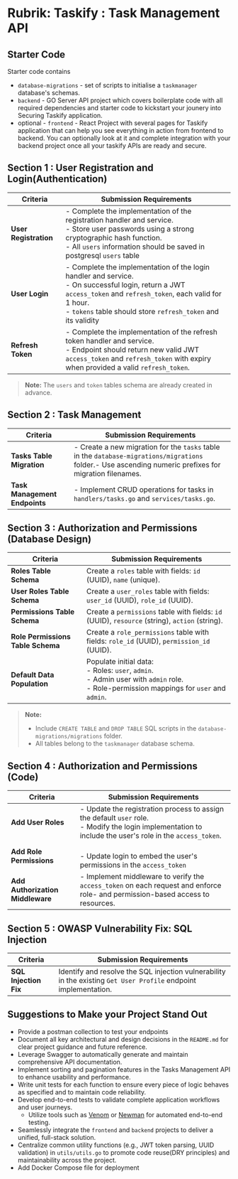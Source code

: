 # Rubrik: Taskify : Task Management API

## Starter Code
Starter code contains 
- `database-migrations` - set of scripts to initialise a `taskmanager` database's schemas.
- `backend` - GO Server API project which covers boilerplate code with all required dependencies and starter code to kickstart your jounery into Securing Taskify application.
- optional - `frontend` - React Project with several pages for Taskify application that can help you see everything in action from frontend to backend. You can optionally look at it and complete integration with your backend project once all your taskify APIs are ready and secure.

## Section 1 : User Registration and Login(Authentication)
| **Criteria**      | **Submission Requirements**                                                                                                                                       |
|-------------------|------------------------------------------------------------------------------------------------------------------------------------------------------------------|
| **User Registration** | - Complete the implementation of the registration handler and service.<br>- Store user passwords using a strong cryptographic hash function.<br > - All `users` information should be saved in postgresql `users` table                       | 
| **User Login**        | - Complete the implementation of the login handler and service.<br>- On successful login, return a JWT `access_token` and `refresh_token`, each valid for 1 hour.<br> - `tokens` table should store `refresh_token` and its validity |                                                                                                                                                                                                                                 |
| **Refresh Token**     | - Complete the implementation of the refresh token handler and service.<br>- Endpoint should return new valid JWT `access_token` and `refresh_token` with expiry when provided a valid `refresh_token`. | 

> **Note:** The `users` and `token` tables schema are already created in advance.

## Section 2 : Task Management

| **Criteria**                   | **Submission Requirements**                                                                                     |                                                                                                 
|-------------------------------|----------------------------------------------------------------------------------------------------------------|
| **Tasks Table Migration**      | - Create a new migration for the `tasks` table in the `database-migrations/migrations` folder.- Use ascending numeric prefixes for migration filenames. | 
| **Task Management Endpoints**  | - Implement CRUD operations for tasks in `handlers/tasks.go` and `services/tasks.go`. | 

## Section 3 : Authorization and Permissions (Database Design)

| **Criteria**                      | **Submission Requirements**                                                                 | 
|-----------------------------------|---------------------------------------------------------------------------------------------|
| **Roles Table Schema**            | Create a `roles` table with fields: `id` (UUID), `name` (unique).                           | 
| **User Roles Table Schema**       | Create a `user_roles` table with fields: `user_id` (UUID), `role_id` (UUID).                | 
| **Permissions Table Schema**      | Create a `permissions` table with fields: `id` (UUID), `resource` (string), `action` (string). | 
| **Role Permissions Table Schema** | Create a `role_permissions` table with fields: `role_id` (UUID), `permission_id` (UUID).    | 
| **Default Data Population**       | Populate initial data:<br>- Roles: `user`, `admin`.<br>- Admin user with `admin` role.<br>- Role-permission mappings for `user` and `admin`. | 

> **Note:**  
> - Include `CREATE TABLE` and `DROP TABLE` SQL scripts in the `database-migrations/migrations` folder.  
> - All tables belong to the `taskmanager` database schema.

## Section 4 : Authorization and Permissions (Code)

| **Criteria**                  | **Submission Requirements**                                                                                              |              
|-------------------------------|-------------------------------------------------------------------------------------------------------------------------|
| **Add User Roles**            | - Update the registration process to assign the default `user` role.<br>- Modify the login implementation to include the user's role in the `access_token`. | 
|**Add Role Permissions** |</br>- Update login to embed the user's permissions in the `access_token`</br>|
| **Add Authorization Middleware** | - Implement middleware to verify the `access_token` on each request and enforce role- and permission-based access to resources. | - Implement middleware to verify and parse the `access_token` on every request</br>- Enforce role- and permission-based access controls at the middleware level</br>- Ensure the middleware checks the user’s role and permissions against the database</br>- Deny access by default if permissions are missing or invalid (compulsory deny-by-default policy)</br>- Prevent users from performing actions on resources they do not own (e.g., updating another user’s task)</br>- Log authorization failures for auditing and debugging</br> |


## Section 5 : OWASP Vulnerability Fix: SQL Injection

| **Criteria**             | **Submission Requirements**                                                                 |              
|--------------------------|--------------------------------------------------------------------------------------------|
| **SQL Injection Fix**    | Identify and resolve the SQL injection vulnerability in the existing `Get User Profile` endpoint implementation. | 


## Suggestions to Make your Project Stand Out
- Provide a postman collection to test your endpoints
- Document all key architectural and design decisions in the `README.md` for clear project guidance and future reference.
- Leverage Swagger to automatically generate and maintain comprehensive API documentation.
- Implement sorting and pagination features in the Tasks Management API to enhance usability and performance.
- Write unit tests for each function to ensure every piece of logic behaves as specified and to maintain code reliability.
- Develop end-to-end tests to validate complete application workflows and user journeys.
  - Utilize tools such as [Venom](https://github.com/ovh/venom) or [Newman](https://learning.postman.com/docs/collections/using-newman-cli/command-line-integration-with-newman/) for automated end-to-end testing.
- Seamlessly integrate the `frontend` and `backend` projects to deliver a unified, full-stack solution.
- Centralize common utility functions (e.g., JWT token parsing, UUID validation) in `utils/utils.go` to promote code reuse(DRY principles) and maintainability across the project.
- Add Docker Compose file for deployment
